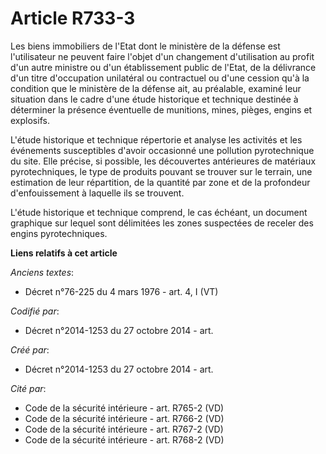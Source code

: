 # Article R733-3

Les biens immobiliers de l'Etat dont le ministère de la défense est l'utilisateur ne peuvent faire l'objet d'un changement
d'utilisation au profit d'un autre ministre ou d'un établissement public de l'Etat, de la délivrance d'un titre d'occupation
unilatéral ou contractuel ou d'une cession qu'à la condition que le ministère de la défense ait, au préalable, examiné leur
situation dans le cadre d'une étude historique et technique destinée à déterminer la présence éventuelle de munitions, mines,
pièges, engins et explosifs.

L'étude historique et technique répertorie et analyse les activités et les événements susceptibles d'avoir occasionné une
pollution pyrotechnique du site. Elle précise, si possible, les découvertes antérieures de matériaux pyrotechniques, le type
de produits pouvant se trouver sur le terrain, une estimation de leur répartition, de la quantité par zone et de la
profondeur d'enfouissement à laquelle ils se trouvent.

L'étude historique et technique comprend, le cas échéant, un document graphique sur lequel sont délimitées les zones
suspectées de receler des engins pyrotechniques.

**Liens relatifs à cet article**

_Anciens textes_:

  - Décret n°76-225 du 4 mars 1976 - art. 4, I (VT)

_Codifié par_:

  - Décret n°2014-1253 du 27 octobre 2014 - art.

_Créé par_:

  - Décret n°2014-1253 du 27 octobre 2014 - art.

_Cité par_:

  - Code de la sécurité intérieure - art. R765-2 (VD)
  - Code de la sécurité intérieure - art. R766-2 (VD)
  - Code de la sécurité intérieure - art. R767-2 (VD)
  - Code de la sécurité intérieure - art. R768-2 (VD)
